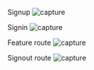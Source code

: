 Signup
![capture](https://user-images.githubusercontent.com/18416366/30524983-90dc3788-9c1b-11e7-97ac-5245b85e74a8.PNG)

Signin
![capture](https://user-images.githubusercontent.com/18416366/30524987-ac547688-9c1b-11e7-94b8-fe0abab9926f.PNG)

Feature route
![capture](https://user-images.githubusercontent.com/18416366/30525001-e5545340-9c1b-11e7-8676-21be510e925f.PNG)

Signout route
![capture](https://user-images.githubusercontent.com/18416366/30525005-02a7166c-9c1c-11e7-8d9c-a3dfca779aa2.PNG)

